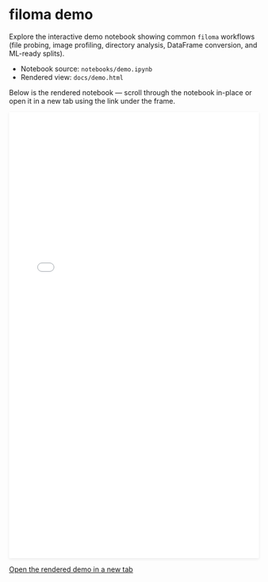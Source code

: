 # filoma demo

Explore the interactive demo notebook showing common `filoma` workflows (file probing, image profiling, directory analysis, DataFrame conversion, and ML-ready splits).

- Notebook source: `notebooks/demo.ipynb`
- Rendered view: `docs/demo.html`

Below is the rendered notebook — scroll through the notebook in-place or open it in a new tab using the link under the frame.

<iframe src="/demo.html" title="filoma demo notebook" style="width:100%; height:900px; border:0; box-shadow:0 2px 6px rgba(0,0,0,0.08);"></iframe>

[Open the rendered demo in a new tab](./demo.html)
